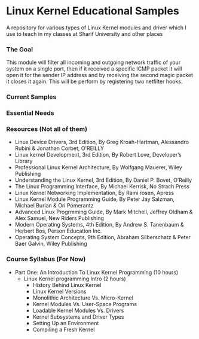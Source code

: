 # Linux Kernel Educational Samples

A repository for various types of Linux Kernel modules and driver which I use to teach in my classes at Sharif University and other places


### The Goal
This module will filter all incoming and outgoing network traffic of your system on a single port, then if it received a specific ICMP packet it will open it for the sender IP address and by receiving the second magic packet it closes it again. This will be perform by registering two netfilter hooks.

### Current Samples


### Essential Needs


### Resources (Not all of them)
- Linux Device Drivers, 3rd Edition, By Greg Kroah-Hartman, Alessandro Rubini & Jonathan Corbet, O'REILLY
- Linux kernel Development, 3rd Edition, By Robert Love,  Developer’s Library
- Professional Linux Kernel Architecture, By Wolfgang Mauerer, Wiley Publishing
- Understanding the Linux Kernel, 3rd Edition,  By Daniel P. Bovet, O’Reilly
- The Linux Programming Interface,  By Michael Kerrisk, No Strach Press
- Linux Kernel Networking Implementation, By Rami rosen, Apress
- Linux Kernel Module Programming Guide, By Peter Jay Salzman, Michael Burian & Ori Pomerantz
- Advanced Linux Progrmming Guide, By Mark Mitchell, Jeffrey Oldham & Alex Samuel, New Riders Publishing
- Modern Operating Systems, 4th Edition, By Andrew S. Tanenbaum & Herbert Bos,  Person Education Inc.
- Operating System Concepts, 9th Edition, Abraham Silberschatz & Peter Baer Galvin, Wiley Publishing


### Course Syllabus (For Now)
- Part One: An Introduction To Linux Kernel Programming (10 hours)
  - Linux Kernel programming Intro (2 hours)
    - History Behind Linux Kernel
    - Linux Kernel Versions
    - Monolithic Architecture Vs. Micro-Kernel
    - Kernel Modules Vs. User-Space Programs
    - Loadable Kernel Modules Vs. Drivers
    - Kernel Subsystems and Driver Types
    - Setting Up an Environment
    - Compiling a Fresh Kernel
